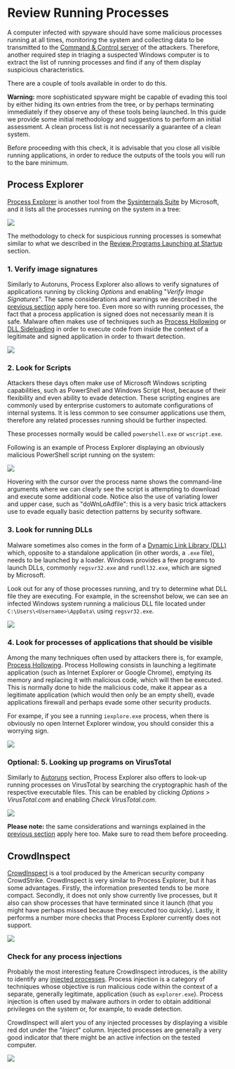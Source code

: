 # Review Running Processes

A computer infected with spyware should have some malicious processes running at all times, monitoring the system and collecting data to be transmitted to the [Command & Control server](https://securitywithoutborders.org/resources/digital-security-glossary.html#cnc) of the attackers. Therefore, another required step in triaging a suspected Windows computer is to extract the list of running processes and find if any of them display suspicious characteristics.

There are a couple of tools available in order to do this.

**Warning:** more sophisticated spyware might be capable of evading this tool by either hiding its own entries from the tree, or by perhaps terminating immediately if they observe any of these tools being launched. In this guide we provide some initial methodology and suggestions to perform an initial assessment. A clean process list is not necessarily a guarantee of a clean system.

Before proceeding with this check, it is advisable that you close all visible running applications, in order to reduce the outputs of the tools you will run to the bare minimum.

## Process Explorer

[Process Explorer](https://technet.microsoft.com/en-us/sysinternals/processexplorer.aspx) is another tool from the [Sysinternals Suite](https://docs.microsoft.com/en-us/sysinternals/downloads/sysinternals-suite) by Microsoft, and it lists all the processes running on the system in a tree:

![](../img/procexp.png)

The methodology to check for suspicious running processes is somewhat similar to what we described in the [Review Programs Launching at Startup](autoruns.md) section.

### 1. Verify image signatures

Similarly to Autoruns, Process Explorer also allows to verify signatures of applications running by clicking _Options_ and enabling "_Verify Image Signatures_". The same considerations and warnings we described in the [previous section](autoruns.md) apply here too. Even more so with running processes, the fact that a process application is signed does not necessarily mean it is safe. Malware often makes use of techniques such as [Process Hollowing](https://attack.mitre.org/techniques/T1093/) or [DLL Sideloading](https://attack.mitre.org/techniques/T1073/) in order to execute code from inside the context of a legitimate and signed application in order to thwart detection.

![](../img/procexp2.png)

### 2. Look for Scripts

Attackers these days often make use of Microsoft Windows scripting capabilities, such as PowerShell and Windows Script Host, because of their flexibility and even ability to evade detection. These scripting engines are commonly used by enterprise customers to automate configurations of internal systems. It is less common to see consumer applications use them, therefore any related processes running should be further inspected.

These processes normally would be called `powershell.exe` or `wscript.exe`.

Following is an example of Process Explorer displaying an obviously malicious PowerShell script running on the system:

![](../img/procexp\_powershell.png)

Hovering with the cursor over the process name shows the command-line arguments where we can clearly see the script is attempting to download and execute some additional code. Notice also the use of variating lower and upper case, such as "doWnLoAdfile": this is a very basic trick attackers use to evade equally basic detection patterns by security software.

### 3. Look for running DLLs

Malware sometimes also comes in the form of a [Dynamic Link Library (DLL)](https://support.microsoft.com/en-us/help/815065/what-is-a-dll) which, opposite to a standalone application (in other words, a `.exe` file), needs to be launched by a loader. Windows provides a few programs to launch DLLs, commonly `regsvr32.exe` and `rundll32.exe`, which are signed by Microsoft.

Look out for any of those processes running, and try to determine what DLL file they are executing. For example, in the screenshot below, we can see an infected Windows system running a malicious DLL file located under `C:\Users\<Username>\AppData\` using `regsvr32.exe`.

![](../img/procexp\_regsvr.png)

### 4. Look for processes of applications that should be visible

Among the many techniques often used by attackers there is, for example, [Process Hollowing](https://attack.mitre.org/techniques/T1093/). Process Hollowing consists in launching a legitimate application (such as Internet Explorer or Google Chrome), emptying its memory and replacing it with malicious code, which will then be executed. This is normally done to hide the malicious code, make it appear as a legitimate application (which would then only be an empty shell), evade applications firewall and perhaps evade some other security products.

For exampe, if you see a running `iexplore.exe` process, when there is obviously no open Internet Explorer window, you should consider this a worrying sign.

![](../img/procexp\_iexplore.png)

### Optional: 5. Looking up programs on VirusTotal

Similarly to [Autoruns](autoruns.md) section, Process Explorer also offers to look-up running processes on VirusTotal by searching the cryptographic hash of the respective executable files. This can be enabled by clicking _Options_ > _VirusTotal.com_ and enabling _Check VirusTotal.com_.

![](../img/procexp3.png)

**Please note:** the same considerations and warnings explained in the [previous section](autoruns.md) apply here too. Make sure to read them before proceeding.

## CrowdInspect

[CrowdInspect](https://www.crowdstrike.com/resources/community-tools/crowdinspect-tool/) is a tool produced by the American security company CrowdStrike. CrowdInspect is very similar to Process Explorer, but it has some advantages. Firstly, the information presented tends to be more compact. Secondly, it does not only show currently live processes, but it also can show processes that have terminated since it launch (that you might have perhaps missed because they executed too quickly). Lastly, it performs a number more checks that Process Explorer currently does not support.

![](../img/crowdinspect.png)

### Check for any process injections

Probably the most interesting feature CrowdInspect introduces, is the ability to identify any [injected processes](https://attack.mitre.org/techniques/T1055/). Process injection is a category of techniques whose objective is run malicious code within the context of a separate, generally legitimate, application (such as `explorer.exe`). Process injection is often used by malware authors in order to obtain additional privileges on the system or, for example, to evade detection.

CrowdInspect will alert you of any injected processes by displaying a visible red dot under the "_Inject_" column. Injected processes are generally a very good indicator that there might be an active infection on the tested computer.

![](../img/crowdinspect\_injection.png)
